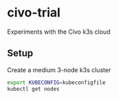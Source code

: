 # civo-trial
Experiments with the Civo k3s cloud

## Setup

Create a medium 3-node k3s cluster

```bash
export KUBECONFIG=kubeconfigfile
kubectl get nodes
```
